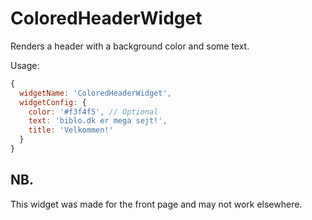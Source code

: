# ColoredHeaderWidget

Renders a header with a background color and some text.

Usage: 
```javascript
{
  widgetName: 'ColoredHeaderWidget',
  widgetConfig: {
    color: '#f3f4f5', // Optional
    text: 'biblo.dk er mega sejt!', 
    title: 'Velkommen!'
  }
}
```

## NB.
This widget was made for the front page and may not work elsewhere.
